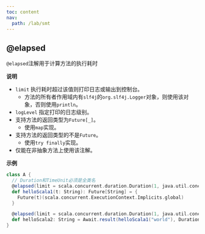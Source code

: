 ```yaml
---
toc: content
nav:
  path: /lab/smt
---
```


## @elapsed

`@elapsed`注解用于计算方法的执行耗时

**说明**

- `limit` 执行耗时超过该值则打印日志或输出到控制台。
  - 方法的所有者作用域内有`slf4j`的`org.slf4j.Logger`对象，则使用该对象，否则使用`println`。
- `logLevel` 指定打印的日志级别。
- 支持方法的返回类型为`Future[_]`。
  - 使用`map`实现。
- 支持方法的返回类型的不是`Future`。
  - 使用`try finally`实现。
- 仅能在非抽象方法上使用该注解。

**示例**

```scala
class A {
  // Duration和TimeUnit必须是全类名
  @elapsed(limit = scala.concurrent.duration.Duration(1, java.util.concurrent.TimeUnit.SECONDS), logLevel = org.bitlap.tools.LogLevel.WARN)
  def helloScala1(t: String): Future[String] = {
    Future(t)(scala.concurrent.ExecutionContext.Implicits.global)
  }

  @elapsed(limit = scala.concurrent.duration.Duration(1, java.util.concurrent.TimeUnit.SECONDS), logLevel = org.bitlap.tools.LogLevel.INFO)
  def helloScala2: String = Await.result(helloScala1("world"), Duration.Inf)
}
```
